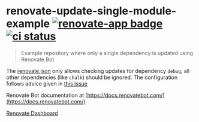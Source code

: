 # renovate-update-single-module-example [![renovate-app badge][renovate-badge]][renovate-app] [![ci status][ci image]][ci url]
[ci image]: https://github.com/bahmutov/renovate-update-single-module-example/workflows/test/badge.svg?branch=master
[ci url]: https://github.com/bahmutov/renovate-update-single-module-example/actions
> Example repository where only a single dependency is updated using Renovate Bot

The [renovate.json](renovate.json) only allows checking updates for dependency `debug`, all other dependencies (like `chalk`) should be ignored. The configuration follows advice given in [this issue](https://github.com/renovatebot/config-help/issues/210)

Renovate Bot documentation at [https://docs.renovatebot.com/](https://docs.renovatebot.com/)

[Renovate Dashboard](https://app.renovatebot.com/dashboard)

[renovate-badge]: https://img.shields.io/badge/renovate-app-blue.svg
[renovate-app]: https://renovateapp.com/
